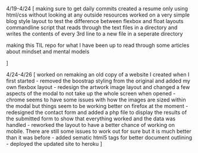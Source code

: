 4/19-4/24 [
  making sure to get daily commits 
  created a resume only using html/css without looking at any outside resources 
  worked on a very simple blog style layout to test the difference between flexbox and float layouts 
  commandline script that reads through the text files in a directory and writes the contents of every 3rd line to a new file in a seperate directory

  making this TIL repo for what I have been up to
  read through some articles about mindset and mental models
  
]

4/24-4/26 [
  worked on remaking an old copy of a website I created when I first started 
    - removed the boostrap styling from the original and added my own flexbox layout
    - redesign the artwork image layout and changed a few aspects of the modal to not take up the whole screen when opened
      - chrome seems to have some issues with how the images are sized within the modal but things seem to be working better on firefox at the moment
    - redesigned the contact form and added a php file to display the results of the submitted form to show that everything worked and the data was handled
    - reworked the layout to have a better chance of working on mobile. There are still some issues to work out for sure but it is much better than it was before
    - added sematic html5 tags for better document outlining 
    - deployed the updated site to heroku
]
